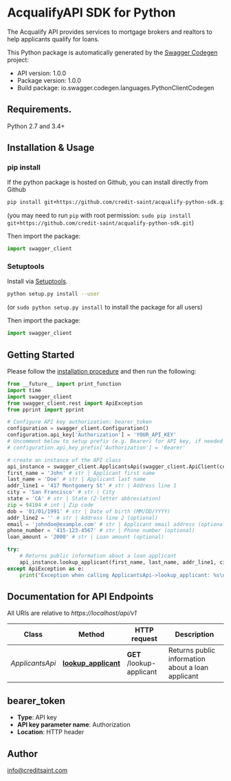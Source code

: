# AcqualifyAPI SDK for Python
The Acqualify API provides services to mortgage brokers and realtors to help applicants qualify for loans.

This Python package is automatically generated by the [Swagger Codegen](https://github.com/swagger-api/swagger-codegen) project:

- API version: 1.0.0
- Package version: 1.0.0
- Build package: io.swagger.codegen.languages.PythonClientCodegen

## Requirements.

Python 2.7 and 3.4+

## Installation & Usage
### pip install

If the python package is hosted on Github, you can install directly from Github

```sh
pip install git+https://github.com/credit-saint/acqualify-python-sdk.git
```
(you may need to run `pip` with root permission: `sudo pip install git+https://github.com/credit-saint/acqualify-python-sdk.git`)

Then import the package:
```python
import swagger_client 
```

### Setuptools

Install via [Setuptools](http://pypi.python.org/pypi/setuptools).

```sh
python setup.py install --user
```
(or `sudo python setup.py install` to install the package for all users)

Then import the package:
```python
import swagger_client
```

## Getting Started

Please follow the [installation procedure](#installation--usage) and then run the following:

```python
from __future__ import print_function
import time
import swagger_client
from swagger_client.rest import ApiException
from pprint import pprint

# Configure API key authorization: bearer_token
configuration = swagger_client.Configuration()
configuration.api_key['Authorization'] = 'YOUR_API_KEY'
# Uncomment below to setup prefix (e.g. Bearer) for API key, if needed
# configuration.api_key_prefix['Authorization'] = 'Bearer'

# create an instance of the API class
api_instance = swagger_client.ApplicantsApi(swagger_client.ApiClient(configuration))
first_name = 'John' # str | Applicant first name
last_name = 'Doe' # str | Applicant last name
addr_line1 = '417 Montgomery St' # str | Address line 1
city = 'San Francisco' # str | City
state = 'CA' # str | State (2-letter abbreviation)
zip = 94104 # int | Zip code
dob = '01/01/1991' # str | Date of birth (MM/DD/YYYY)
addr_line2 = '' # str | Address line 2 (optional)
email = 'johndoe@example.com' # str | Applicant email address (optional)
phone_number = '415-123-4567' # str | Phone number (optional)
loan_amount = '2000' # str | Loan amount (optional)

try:
    # Returns public information about a loan applicant
    api_instance.lookup_applicant(first_name, last_name, addr_line1, city, state, zip, dob, addr_line2=addr_line2, email=email, phone_number=phone_number, loan_amount=loan_amount)
except ApiException as e:
    print("Exception when calling ApplicantsApi->lookup_applicant: %s\n" % e)

```

## Documentation for API Endpoints

All URIs are relative to *https://localhost/api/v1*

Class | Method | HTTP request | Description
------------ | ------------- | ------------- | -------------
*ApplicantsApi* | [**lookup_applicant**](docs/ApplicantsApi.md#lookup_applicant) | **GET** /lookup-applicant | Returns public information about a loan applicant

## bearer_token

- **Type**: API key
- **API key parameter name**: Authorization
- **Location**: HTTP header


## Author

info@creditsaint.com